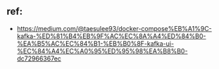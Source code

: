 ## ref:
-  https://medium.com/@taesulee93/docker-compose%EB%A1%9C-kafka-%ED%81%B4%EB%9F%AC%EC%8A%A4%ED%84%B0-%EA%B5%AC%EC%84%B1-%EB%B0%8F-kafka-ui-%EC%84%A4%EC%A0%95%ED%95%98%EA%B8%B0-dc72966367ec
